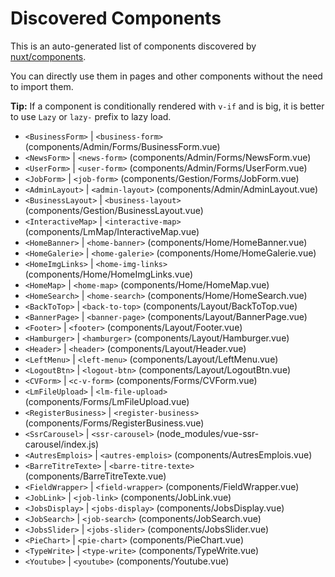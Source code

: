 # Discovered Components

This is an auto-generated list of components discovered by [nuxt/components](https://github.com/nuxt/components).

You can directly use them in pages and other components without the need to import them.

**Tip:** If a component is conditionally rendered with `v-if` and is big, it is better to use `Lazy` or `lazy-` prefix to lazy load.

- `<BusinessForm>` | `<business-form>` (components/Admin/Forms/BusinessForm.vue)
- `<NewsForm>` | `<news-form>` (components/Admin/Forms/NewsForm.vue)
- `<UserForm>` | `<user-form>` (components/Admin/Forms/UserForm.vue)
- `<JobForm>` | `<job-form>` (components/Gestion/Forms/JobForm.vue)
- `<AdminLayout>` | `<admin-layout>` (components/Admin/AdminLayout.vue)
- `<BusinessLayout>` | `<business-layout>` (components/Gestion/BusinessLayout.vue)
- `<InteractiveMap>` | `<interactive-map>` (components/LmMap/InteractiveMap.vue)
- `<HomeBanner>` | `<home-banner>` (components/Home/HomeBanner.vue)
- `<HomeGalerie>` | `<home-galerie>` (components/Home/HomeGalerie.vue)
- `<HomeImgLinks>` | `<home-img-links>` (components/Home/HomeImgLinks.vue)
- `<HomeMap>` | `<home-map>` (components/Home/HomeMap.vue)
- `<HomeSearch>` | `<home-search>` (components/Home/HomeSearch.vue)
- `<BackToTop>` | `<back-to-top>` (components/Layout/BackToTop.vue)
- `<BannerPage>` | `<banner-page>` (components/Layout/BannerPage.vue)
- `<Footer>` | `<footer>` (components/Layout/Footer.vue)
- `<Hamburger>` | `<hamburger>` (components/Layout/Hamburger.vue)
- `<Header>` | `<header>` (components/Layout/Header.vue)
- `<LeftMenu>` | `<left-menu>` (components/Layout/LeftMenu.vue)
- `<LogoutBtn>` | `<logout-btn>` (components/Layout/LogoutBtn.vue)
- `<CVForm>` | `<c-v-form>` (components/Forms/CVForm.vue)
- `<LmFileUpload>` | `<lm-file-upload>` (components/Forms/LmFileUpload.vue)
- `<RegisterBusiness>` | `<register-business>` (components/Forms/RegisterBusiness.vue)
- `<SsrCarousel>` | `<ssr-carousel>` (node_modules/vue-ssr-carousel/index.js)
- `<AutresEmplois>` | `<autres-emplois>` (components/AutresEmplois.vue)
- `<BarreTitreTexte>` | `<barre-titre-texte>` (components/BarreTitreTexte.vue)
- `<FieldWrapper>` | `<field-wrapper>` (components/FieldWrapper.vue)
- `<JobLink>` | `<job-link>` (components/JobLink.vue)
- `<JobsDisplay>` | `<jobs-display>` (components/JobsDisplay.vue)
- `<JobSearch>` | `<job-search>` (components/JobSearch.vue)
- `<JobsSlider>` | `<jobs-slider>` (components/JobsSlider.vue)
- `<PieChart>` | `<pie-chart>` (components/PieChart.vue)
- `<TypeWrite>` | `<type-write>` (components/TypeWrite.vue)
- `<Youtube>` | `<youtube>` (components/Youtube.vue)
